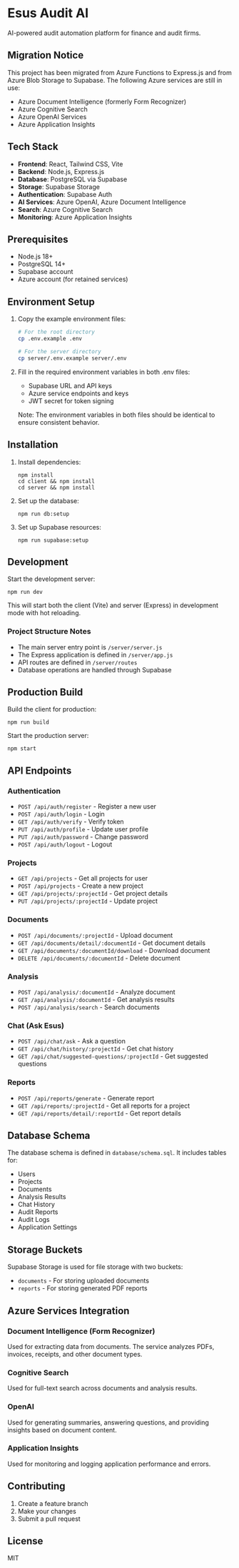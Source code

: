 # Esus Audit AI

AI-powered audit automation platform for finance and audit firms.

## Migration Notice

This project has been migrated from Azure Functions to Express.js and from Azure Blob Storage to Supabase. The following Azure services are still in use:

- Azure Document Intelligence (formerly Form Recognizer)
- Azure Cognitive Search
- Azure OpenAI Services
- Azure Application Insights

## Tech Stack

- **Frontend**: React, Tailwind CSS, Vite
- **Backend**: Node.js, Express.js
- **Database**: PostgreSQL via Supabase
- **Storage**: Supabase Storage
- **Authentication**: Supabase Auth
- **AI Services**: Azure OpenAI, Azure Document Intelligence
- **Search**: Azure Cognitive Search
- **Monitoring**: Azure Application Insights

## Prerequisites

- Node.js 18+
- PostgreSQL 14+
- Supabase account
- Azure account (for retained services)

## Environment Setup

1. Copy the example environment files:
   ```bash
   # For the root directory
   cp .env.example .env
   
   # For the server directory
   cp server/.env.example server/.env
   ```

2. Fill in the required environment variables in both .env files:
   - Supabase URL and API keys
   - Azure service endpoints and keys
   - JWT secret for token signing
   
   Note: The environment variables in both files should be identical to ensure consistent behavior.

## Installation

1. Install dependencies:
   ```
   npm install
   cd client && npm install
   cd server && npm install
   ```

2. Set up the database:
   ```
   npm run db:setup
   ```

3. Set up Supabase resources:
   ```
   npm run supabase:setup
   ```

## Development

Start the development server:
```
npm run dev
```

This will start both the client (Vite) and server (Express) in development mode with hot reloading.

### Project Structure Notes

- The main server entry point is `/server/server.js`
- The Express application is defined in `/server/app.js`
- API routes are defined in `/server/routes`
- Database operations are handled through Supabase

## Production Build

Build the client for production:
```
npm run build
```

Start the production server:
```
npm start
```

## API Endpoints

### Authentication
- `POST /api/auth/register` - Register a new user
- `POST /api/auth/login` - Login
- `GET /api/auth/verify` - Verify token
- `PUT /api/auth/profile` - Update user profile
- `PUT /api/auth/password` - Change password
- `POST /api/auth/logout` - Logout

### Projects
- `GET /api/projects` - Get all projects for user
- `POST /api/projects` - Create a new project
- `GET /api/projects/:projectId` - Get project details
- `PUT /api/projects/:projectId` - Update project

### Documents
- `POST /api/documents/:projectId` - Upload document
- `GET /api/documents/detail/:documentId` - Get document details
- `GET /api/documents/:documentId/download` - Download document
- `DELETE /api/documents/:documentId` - Delete document

### Analysis
- `POST /api/analysis/:documentId` - Analyze document
- `GET /api/analysis/:documentId` - Get analysis results
- `POST /api/analysis/search` - Search documents

### Chat (Ask Esus)
- `POST /api/chat/ask` - Ask a question
- `GET /api/chat/history/:projectId` - Get chat history
- `GET /api/chat/suggested-questions/:projectId` - Get suggested questions

### Reports
- `POST /api/reports/generate` - Generate report
- `GET /api/reports/:projectId` - Get all reports for a project
- `GET /api/reports/detail/:reportId` - Get report details

## Database Schema

The database schema is defined in `database/schema.sql`. It includes tables for:

- Users
- Projects
- Documents
- Analysis Results
- Chat History
- Audit Reports
- Audit Logs
- Application Settings

## Storage Buckets

Supabase Storage is used for file storage with two buckets:

- `documents` - For storing uploaded documents
- `reports` - For storing generated PDF reports

## Azure Services Integration

### Document Intelligence (Form Recognizer)
Used for extracting data from documents. The service analyzes PDFs, invoices, receipts, and other document types.

### Cognitive Search
Used for full-text search across documents and analysis results.

### OpenAI
Used for generating summaries, answering questions, and providing insights based on document content.

### Application Insights
Used for monitoring and logging application performance and errors.

## Contributing

1. Create a feature branch
2. Make your changes
3. Submit a pull request

## License

MIT
